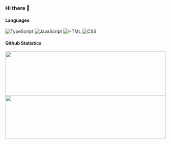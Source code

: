 ### Hi there 👋

<!--
**willowramirez/willowramirez** is a ✨ _special_ ✨ repository because its `README.md` (this file) appears on your GitHub profile.

Here are some ideas to get you started:

- 🔭 I’m currently working on ...
- 🌱 I’m currently learning ...
- 👯 I’m looking to collaborate on ...
- 🤔 I’m looking for help with ...
- 💬 Ask me about ...
- 📫 How to reach me: ...
- 😄 Pronouns: ...
- ⚡ Fun fact: ...
-->

#### Languages

![TypeScript](https://img.shields.io/badge/-TypeScript-fff?&logo=TypeScript&logoColor=007ACC)
![JavaScript](https://img.shields.io/badge/-JavaScript-fff?&logo=JavaScript&logoColor=ddc508)
![HTML](https://img.shields.io/badge/-HTML-fff?&logo=HTML5)
![CSS](https://img.shields.io/badge/-CSS-fff?&logo=CSS3&logoColor=blue)


#### Github Statistics

<div style="height: 137.3px;" >
  <a href="https://willowramirez.github.io/"><img style="height: 100%;" src="https://github-readme-stats.vercel.app/api?username=willowramirez&theme=radical" /></a>
  <a href="https://willowramirez.github.io/"><img style="height: 100%;" src="https://github-readme-stats.vercel.app/api/top-langs/?username=willowramirez&theme=radical" /></a>
</div>
